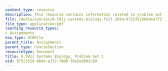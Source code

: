 ```yaml
---
content_type: resource
description: This resource contains information related to problem set 1.
file: /media/courses/8-591j-systems-biology-fall-2014/97523526b6dea7f2780078e5ed882c89_MIT8_591JF14_ProblemSet1.pdf
file_type: application/pdf
learning_resource_types:
- Assignments
ocw_type: OCWFile
parent_title: Assignments
parent_type: CourseSection
resourcetype: Document
title: 8.591J Systems Biology, Problem Set 1
uid: 97523526-b6de-a7f2-7800-78e5ed882c89
---
```

